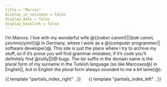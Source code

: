 ```yaml
---
title = "Marcos"
display_in_sessions = false
display_date = false
display_backlink = false
---
```


I’m Marcos. I live with my wonderful wife 
@{(<i>naber canım!</i>)||(<i>bak canım, çevrimiçiyim!</i>)}@ in Germany,
where I work as a @{computer programmer|| software developer}@.
This site is just the place where I try to archive my stuff,
so if it’s prose you will find grammar mistakes; if it’s code you’ll
definitely find @{silly||}@ bugs. The *lar* suffix in the domain name is the 
plural form of my surname in the Turkish 
language (so like Marco*ses*@{ in English||, but in English the plural form always
sounded to me a bit lame}@).

<div class="columns">
    <div class="column">
        {{ template "partials_index_right" . }}
    </div>
    <div class="column">
        {{ template "partials_index_left" . }}
    </div>
</div>
